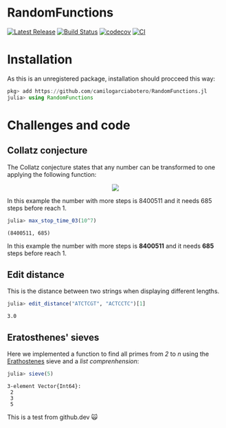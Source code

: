 # RandomFunctions

[![Latest Release](https://img.shields.io/github/release/camilogarciabotero/RandomFunctions.jl.svg)](https://github.com/camilogarciabotero/RandomFunctions.jl/releases/latest)
[![Build Status](https://travis-ci.com/camilogarciabotero/RandomFunctions.jl.svg?branch=main)](https://travis-ci.com/camilogarciabotero/RandomFunctions.jl)
[![codecov](https://codecov.io/gh/camilogarciabotero/RandomFunctions.jl/branch/main/graph/badge.svg?token=4oLhs2LF6D)](https://codecov.io/gh/camilogarciabotero/RandomFunctions.jl)
[![CI](https://github.com/camilogarciabotero/RandomFunctions.jl/actions/workflows/CI.yml/badge.svg)](https://github.com/camilogarciabotero/RandomFunctions.jl/actions/workflows/CI.yml)

# Installation

As this is an unregistered package, installation should procceed this way:

```jl
pkg> add https://github.com/camilogarciabotero/RandomFunctions.jl
julia> using RandomFunctions
```

# Challenges and code

## Collatz conjecture

The Collatz conjecture states that any number can be transformed to one applying the following function:

<!-- $$
f(n)=\left\{
\begin{array}{c l}	
    n \div 2 & n \equiv 0\mod{}    \\
    3n+1 & n \equiv 1\mod{} 
\end{array}\right.
$$ -->

<div align="center"><img style="background: white;" src="https://render.githubusercontent.com/render/math?math=f(n)%3D%5Cleft%5C%7B%0A%5Cbegin%7Barray%7D%7Bc%20l%7D%09%0A%20%20%20%20n%20%5Cdiv%202%20%26%20n%20%5Cequiv%200%5Cmod%7B%7D%20%20%20%20%5C%5C%0A%20%20%20%203n%2B1%20%26%20n%20%5Cequiv%201%5Cmod%7B%7D%20%0A%5Cend%7Barray%7D%5Cright."></div>

In this example the number with more steps is 8400511 and it needs 685 steps before reach 1.

```jl
julia> max_stop_time_03(10^7)
```

```
(8400511, 685)
```

In this example the number with more steps is **8400511** and it needs **685** steps before reach 1.

## Edit distance

This is the distance between two strings when displaying different lengths.

```jl
julia> edit_distance("ATCTCGT", "ACTCCTC")[1]
```

```
3.0
```

## Eratosthenes' sieves

Here we implemented a function to find all primes from _2_ to _n_ using the [Erathostenes](https://en.wikipedia.org/wiki/Eratosthenes) sieve and a _list comprenhension_:

```jl
julia> sieve(5)
```

```
3-element Vector{Int64}:
 2
 3
 5
```

This is a test from github.dev 🙀
